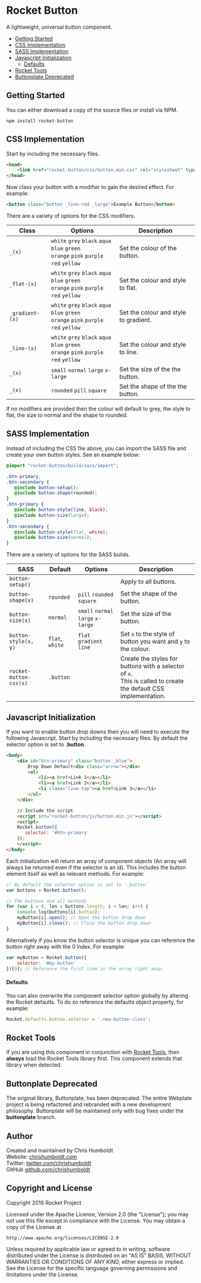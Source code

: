 # Rocket Button
A lightweight, universal button component.

* [Getting Started](#getting-started)
* [CSS Implementation](#css-implementation)
* [SASS Implementation](#sass-implementation)
* [Javascript Initialization](#javascript-initialization)
	* [Defaults](#defaults)
* [Rocket Tools](#rocket-tools)
* [Buttonplate Deprecated](#buttonplate-deprecated)

## Getting Started
You can either download a copy of the source files or install via NPM.

```
npm install rocket-button
```

## CSS Implementation
Start by including the necessary files.

```html
<head>
	<link href="rocket-button/css/button.min.css" rel="stylesheet" type="text/css">
</head>
```

Now class your button with a modifier to gain the desired effect. For example:

```html
<button class="button _line-red _large">Example Button</button>
```

There are a variety of options for the CSS modifiers.

Class | Options | Description
---- |  ---- | ----
`_(x)` | `white` `grey` `black` `aqua` `blue` `green`<br>`orange` `pink` `purple` `red` `yellow` | Set the colour of the button.
`_flat-(x)` | `white` `grey` `black` `aqua` `blue` `green`<br>`orange` `pink` `purple` `red` `yellow` | Set the colour and style to flat.
`_gradient-(x)` | `white` `grey` `black` `aqua` `blue` `green`<br>`orange` `pink` `purple` `red` `yellow` | Set the colour and style to gradient.
`_line-(x)` | `white` `grey` `black` `aqua` `blue` `green`<br>`orange` `pink` `purple` `red` `yellow` | Set the colour and style to line.
`_(x)` | `small` `normal` `large` `x-large` | Set the size of the the button.
`_(x)` | `rounded` `pill` `square` | Set the shape of the the button.

If no modifiers are provided then the colour will default to grey, the style to flat, the size to normal and the shape to rounded.

## SASS Implementation
Instead of including the CSS file above, you can import the SASS file and create your own button styles. See an example below:

```scss
@import "rocket-button/build/sass/import";

.btn-primary,
.btn-secondary {
   @include button-setup();
   @include button-shape(rounded);
}
.btn-primary {
   @include button-style(line, black);
   @include button-size(large);
}
.btn-secondary {
   @include button-style(flat, white);
   @include button-size(normal);
}
```

There are a variety of options for the SASS builds.

SASS | Default | Options | Description
---- | ---- | ---- | ----
`button-setup()` | | | Apply to all buttons.
`button-shape(x)` | `rounded` | `pill` `rounded` `square` | Set the shape of the button.
`button-size(x)` | `normal` | `small` `normal` `large` `x-large` | Set the size of the button.
`button-style(x, y)` | `flat`, `white` | `flat` `gradient` `line` | Set `x` to the style of button you want and `y` to the colour.
`rocket-button-css(x)` | `.button` | | Create the styles for buttons with a selector of `x`.<br>This is called to create the default CSS implementation.

## Javascript Initialization
If you want to enable button drop downs then you will need to execute the following Javascript. Start by including the necessary files. By default the selector option is set to **.button**.

```html
<body>
	<div id="btn-primary" class="button _blue">
		Drop Down Default<div class="arrow"></div>
		<ul>
			<li><a href>Link 1</a></li>
			<li><a href>Link 2</a></li>
			<li class="line-top"><a href>Link 3</a></li>
		</ul>
	</div>

	// Include the script
	<script src="rocket-button/js/button.min.js"></script>
	<script>
	Rocket.button({
	   selector: '#btn-primary'
	});
	</script>
</body>
```

Each initialization will return an array of component objects (An array will always be returned even if the selector is an id). This includes the button element itself as well as relevant methods. For example:

```javascript
// By default the selector option is set to '.button'
var buttons = Rocket.button();

// The buttons and all methods
for (var i = 0, len = buttons.length; i < len; i++) {
	console.log(buttons[i].button);
	myButton[i].open(); // Open the button drop down
	myButton[i].close(); // Close the button drop down
}
```

Alternatively if you know the button selector is unique you can reference the button right away with the 0 index. For example:

```javascript
var myButton = Rocket.button({
	selector: '#my-button'
})[0]; // Reference the first item in the array right away.
```

#### Defaults
You can also overwrite the component selector option globally by altering the Rocket defaults. To do so reference the defaults object property, for example:

```javascript
Rocket.defaults.button.selector = '.new-button-class';
```

## Rocket Tools
If you are using this component in conjunction with [Rocket Tools](https://github.com/chrishumboldt/Rocket-Tools), then **always** load the Rocket Tools library first. This component extends that library when detected.

## Buttonplate Deprecated
The original library, Buttonplate, has been deprecated. The entire Webplate project is being refactored and rebranded with a new development philosophy. Buttonplate will be maintained only with bug fixes under the **buttonplate** branch.

## Author
Created and maintained by Chris Humboldt<br>
Website: <a href="http://chrishumboldt.com/">chrishumboldt.com</a><br>
Twitter: <a href="https://twitter.com/chrishumboldt">twitter.com/chrishumboldt</a><br>
GitHub <a href="https://github.com/chrishumboldt">github.com/chrishumboldt</a><br>

## Copyright and License
Copyright 2016 Rocket Project

Licensed under the Apache License, Version 2.0 (the "License");
you may not use this file except in compliance with the License.
You may obtain a copy of the License at

    http://www.apache.org/licenses/LICENSE-2.0

Unless required by applicable law or agreed to in writing, software
distributed under the License is distributed on an "AS IS" BASIS,
WITHOUT WARRANTIES OR CONDITIONS OF ANY KIND, either express or implied.
See the License for the specific language governing permissions and
limitations under the License.
